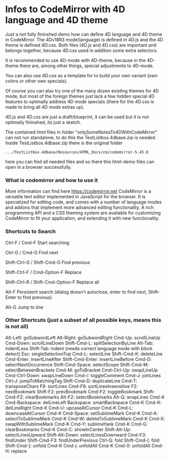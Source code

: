 # Infos to CodeMirror with 4D language and 4D theme
Just a not fully fininshed demo how can define 4D language and 4D theme in CodeMirror.
The 4Dv18R3 mode(language) is defined in 4D.js and the 4D theme is defined 4D.css.
Both files (4D.js and 4D.css) are important and belongs together,
because 4D.css used in addition some extra selectors.

It is recommended to use 4D-mode with 4D-theme,
because in the 4D-theme there are, among other things, special adjustments to 4D-mode.

You can also use 4D.css as a template for to build your own variant (own colors or other own specials).

Of course you can also try one of the many dozen existing themes for 4D mode,
but most of the foreign themes just lack a few hidden special 4D features
to optimally address 4D mode specials (there for the 4D.css is made to bring all 4D mode extras up).

4D.js and 4D.css are just a draft/blueprint,
it can be used but it is not optimally fininshed, its just a sketch.

The contained html files in folder "onlySomeNotesTo4DWithCodeMirror"
can not run standalone, to do this the TestListbox.4dbase.zip is needed.
Inside TestListbox.4dbase.zip there is the original folder
```
.../TestListbox.4dbase/Resources/HTML_Docs/cm/codemirror-5.45.0
```
here you can find all needed files and
so there this html-demo files can open in a browser successfully.

### What is codemirror and how to use it
More information can find here https://codemirror.net
CodeMirror is a versatile text editor implemented in JavaScript for the browser.
It is specialized for editing code, and comes with a number of language modes and addons that implement more advanced editing functionality.
A rich programming API and a CSS theming system are available for customizing CodeMirror
to fit your application, and extending it with new functionality.


### Shortcuts to Search

Ctrl-F / Cmd-F
Start searching

Ctrl-G / Cmd-G
Find next

Shift-Ctrl-G / Shift-Cmd-G
Find previous

Shift-Ctrl-F / Cmd-Option-F
Replace

Shift-Ctrl-R / Shift-Cmd-Option-F
Replace all

Alt-F
Persistent search (dialog doesn't autoclose, enter to find next, Shift-Enter to find previous)

Alt-G
Jump to line


### Other Shortcuts (just a subset of all possible keys, means this is not all)

Alt-Left: goSubwordLeft
Alt-Right: goSubwordRight
Cmd-Up: scrollLineUp
Cmd-Down: scrollLineDown
Shift-Cmd-L: splitSelectionByLine
Alt-Tab: indentLess
Shift-Tab: indent (needs correct language mode with block detect)
Esc: singleSelectionTop
Cmd-L: selectLine
Shift-Cmd-K: deleteLine
Cmd-Enter: insertLineAfter
Shift-Cmd-Enter: insertLineBefore
Cmd-D: selectNextOccurrence
Shift-Cmd-Space: selectScope
Shift-Cmd-M: selectBetweenBrackets
Cmd-M: goToBracket
Cmd-Ctrl-Up: swapLineUp
Cmd-Ctrl-Down: swapLineDown
Cmd-/: toggleComment
Cmd-J: joinLines
Ctrl-J: jumpToMatchingTag
Shift-Cmd-D: duplicateLine
Cmd-T: transposeChars
F9: sortLines
Cmd-F9: sortLinesInsensitive
F2: nextBookmark
Shift-F2: prevBookmark
Cmd-F2: toggleBookmark
Shift-Cmd-F2: clearBookmarks
Alt-F2: selectBookmarks
Alt-Q: wrapLines
Cmd-K Cmd-Backspace: delLineLeft
Backspace: smartBackspace
Cmd-K Cmd-K: delLineRight
Cmd-K Cmd-U: upcaseAtCursor
Cmd-K Cmd-L: downcaseAtCursor
Cmd-K Cmd-Space: setSublimeMark
Cmd-K Cmd-A: selectToSublimeMark
Cmd-K Cmd-W: deleteToSublimeMark
Cmd-K Cmd-X: swapWithSublimeMark
Cmd-K Cmd-Y: sublimeYank
Cmd-K Cmd-G: clearBookmarks
Cmd-K Cmd-C: showInCenter
Shift-Alt-Up: selectLinesUpward
Shift-Alt-Down: selectLinesDownward
Cmd-F3: findUnder
Shift-Cmd-F3: findUnderPrevious
Ctrl-Q: fold
Shift-Cmd-[: fold
Shift-Cmd-]: unfold
Cmd-K Cmd-j: unfoldAll
Cmd-K Cmd-0: unfoldAll
Cmd-H: replace
